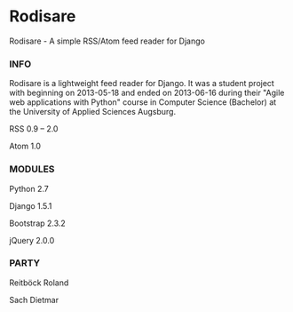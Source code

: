 Rodisare
========

Rodisare - A simple RSS/Atom feed reader for Django


### INFO

Rodisare is a lightweight feed reader for Django.
It was a student project with beginning on 2013-05-18 and ended on 2013-06-16 during their "Agile web applications with Python" 
course in Computer Science (Bachelor) at the University of Applied Sciences Augsburg.

RSS 0.9 – 2.0

Atom 1.0

### MODULES
Python 2.7

Django 1.5.1

Bootstrap 2.3.2

jQuery 2.0.0 

### PARTY
Reitböck Roland

Sach Dietmar